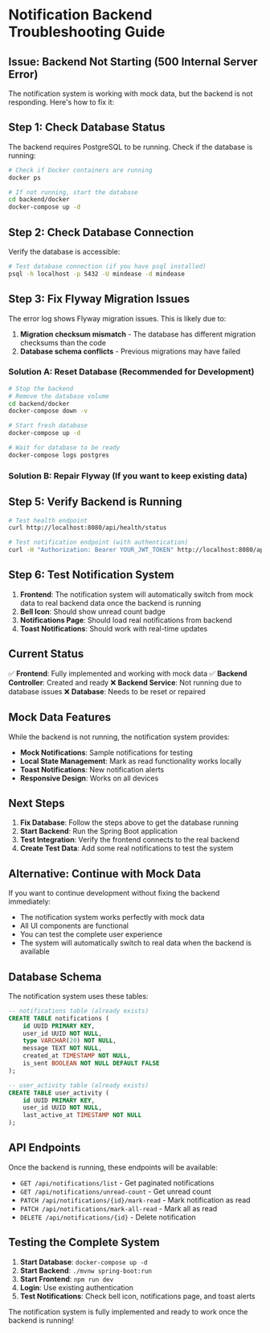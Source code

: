 # Notification Backend Troubleshooting Guide

## Issue: Backend Not Starting (500 Internal Server Error)

The notification system is working with mock data, but the backend is not responding. Here's how to fix it:

## Step 1: Check Database Status

The backend requires PostgreSQL to be running. Check if the database is running:

```bash
# Check if Docker containers are running
docker ps

# If not running, start the database
cd backend/docker
docker-compose up -d
```

## Step 2: Check Database Connection

Verify the database is accessible:

```bash
# Test database connection (if you have psql installed)
psql -h localhost -p 5432 -U mindease -d mindease
```

## Step 3: Fix Flyway Migration Issues

The error log shows Flyway migration issues. This is likely due to:

1. **Migration checksum mismatch** - The database has different migration checksums than the code
2. **Database schema conflicts** - Previous migrations may have failed

### Solution A: Reset Database (Recommended for Development)

```bash
# Stop the backend
# Remove the database volume
cd backend/docker
docker-compose down -v

# Start fresh database
docker-compose up -d

# Wait for database to be ready
docker-compose logs postgres
```

### Solution B: Repair Flyway (If you want to keep existing data)

## Step 5: Verify Backend is Running

```bash
# Test health endpoint
curl http://localhost:8080/api/health/status

# Test notification endpoint (with authentication)
curl -H "Authorization: Bearer YOUR_JWT_TOKEN" http://localhost:8080/api/notifications/list
```

## Step 6: Test Notification System

1. **Frontend**: The notification system will automatically switch from mock data to real backend data once the backend is running
2. **Bell Icon**: Should show unread count badge
3. **Notifications Page**: Should load real notifications from backend
4. **Toast Notifications**: Should work with real-time updates

## Current Status

✅ **Frontend**: Fully implemented and working with mock data
✅ **Backend Controller**: Created and ready
❌ **Backend Service**: Not running due to database issues
❌ **Database**: Needs to be reset or repaired

## Mock Data Features

While the backend is not running, the notification system provides:

- **Mock Notifications**: Sample notifications for testing
- **Local State Management**: Mark as read functionality works locally
- **Toast Notifications**: New notification alerts
- **Responsive Design**: Works on all devices

## Next Steps

1. **Fix Database**: Follow the steps above to get the database running
2. **Start Backend**: Run the Spring Boot application
3. **Test Integration**: Verify the frontend connects to the real backend
4. **Create Test Data**: Add some real notifications to test the system

## Alternative: Continue with Mock Data

If you want to continue development without fixing the backend immediately:

- The notification system works perfectly with mock data
- All UI components are functional
- You can test the complete user experience
- The system will automatically switch to real data when the backend is available

## Database Schema

The notification system uses these tables:

```sql
-- notifications table (already exists)
CREATE TABLE notifications (
    id UUID PRIMARY KEY,
    user_id UUID NOT NULL,
    type VARCHAR(20) NOT NULL,
    message TEXT NOT NULL,
    created_at TIMESTAMP NOT NULL,
    is_sent BOOLEAN NOT NULL DEFAULT FALSE
);

-- user_activity table (already exists)
CREATE TABLE user_activity (
    id UUID PRIMARY KEY,
    user_id UUID NOT NULL,
    last_active_at TIMESTAMP NOT NULL
);
```

## API Endpoints

Once the backend is running, these endpoints will be available:

- `GET /api/notifications/list` - Get paginated notifications
- `GET /api/notifications/unread-count` - Get unread count
- `PATCH /api/notifications/{id}/mark-read` - Mark notification as read
- `PATCH /api/notifications/mark-all-read` - Mark all as read
- `DELETE /api/notifications/{id}` - Delete notification

## Testing the Complete System

1. **Start Database**: `docker-compose up -d`
2. **Start Backend**: `./mvnw spring-boot:run`
3. **Start Frontend**: `npm run dev`
4. **Login**: Use existing authentication
5. **Test Notifications**: Check bell icon, notifications page, and toast alerts

The notification system is fully implemented and ready to work once the backend is running!
